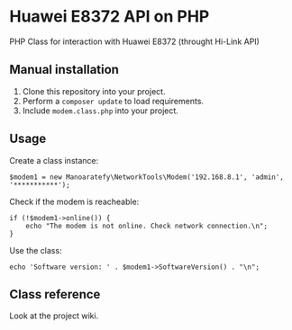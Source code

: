 # Huawei E8372 API on PHP
PHP Class for interaction with Huawei E8372 (throught Hi-Link API)

## Manual installation
1. Clone this repository into your project.
2. Perform a `composer update` to load requirements.
3. Include `modem.class.php` into your project.

## Usage
Create a class instance:

```
$modem1 = new Manoaratefy\NetworkTools\Modem('192.168.8.1', 'admin', '***********');
```

Check if the modem is reacheable:

```
if (!$modem1->online()) {
    echo "The modem is not online. Check network connection.\n";
}
```

Use the class:

```
echo 'Software version: ' . $modem1->SoftwareVersion() . "\n";
```

## Class reference
Look at the project wiki.

